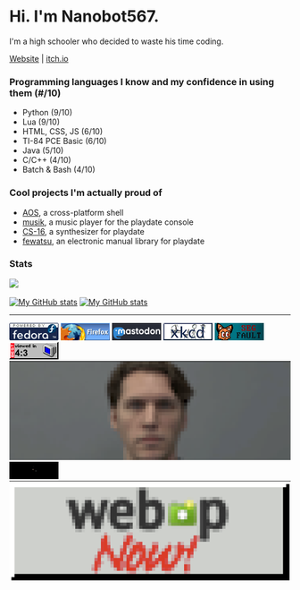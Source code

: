 # Hi. I'm Nanobot567.

I'm a high schooler who decided to waste his time coding.

[Website](https://nanobot567.github.io/) | [itch.io](https://nanobot567.itch.io)

### Programming languages I know and my confidence in using them (#/10)

* Python (9/10)
* Lua (9/10)
* HTML, CSS, JS (6/10)
* TI-84 PCE Basic (6/10)
* Java (5/10)
* C/C++ (4/10)
* Batch & Bash (4/10)

### Cool projects I'm actually proud of

* [AOS](https://github.com/AOS-GUI/AOS-GUI), a cross-platform shell
* [musik](https://github.com/Nanobot567/musik), a music player for the playdate console
* [CS-16](https://github.com/Nanobot567/cs-16), a synthesizer for playdate
* [fewatsu](https://github.com/Nanobot567/fewatsu), an electronic manual library for playdate

### Stats
![](https://komarev.com/ghpvc/?username=nanobot567&color=151515)

[![My GitHub stats](https://github-readme-stats.vercel.app/api?username=Nanobot567&show_icons=true&title_color=ff0000&icon_color=ff0000&text_color=fff&bg_color=151515)](https://github.com/Nanobot567/github-readme-stats)
[![My GitHub stats](https://github-readme-stats.vercel.app/api/top-langs/?username=Nanobot567&layout=compact&show_icons=true&title_color=ff0000&icon_color=ff0000&text_color=fff&bg_color=151515)](https://github.com/Nanobot567/github-readme-stats)

---

[![fedora](images/fedora.gif)](https://fedoraproject.org/)
[![firefox](images/firefox2.gif)](https://www.mozilla.org/en-US/firefox/new/)
[![mastodon](images/mastodon-button-1.gif)](https://joinmastodon.org/)
[![xkcd](images/xkcd.gif)](https://xkcd.com/)
![ramona-segfault](images/rmna.gif)
![4x3](images/4x3-fade.gif)
![jerma](images/jerma.png)
![windows-vista](images/vista.gif)
![webp-now!](images/webpnow.png)


<!--
**Nanobot567/Nanobot567** is a ✨ _special_ ✨ repository because its `README.md` (this file) appears on your GitHub profile.

Here are some ideas to get you started:

- 🔭 I’m currently working on ...
- 🌱 I’m currently learning ...
- 👯 I’m looking to collaborate on ...
- 🤔 I’m looking for help with ...
- 💬 Ask me about ...
- 📫 How to reach me: ...
- 😄 Pronouns: ...
- ⚡ Fun fact: ...
-->
